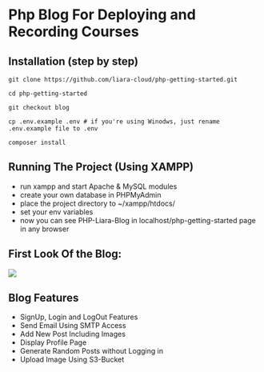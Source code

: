 # Php Blog For Deploying and Recording Courses
## Installation (step by step)
```
git clone https://github.com/liara-cloud/php-getting-started.git
```
```
cd php-getting-started
```
```
git checkout blog
```
```
cp .env.example .env # if you're using Winodws, just rename .env.example file to .env
```
```
composer install
```

## Running The Project (Using XAMPP)
- run xampp and start Apache & MySQL modules
- create your own database in PHPMyAdmin
- place the project directory to ~/xampp/htdocs/
- set your env variables
- now you can see PHP-Liara-Blog in localhost/php-getting-started page in any browser

## First Look Of the Blog:
<img src="https://files.liara.ir/liara/php/course/first-look.png">

## Blog Features
- SignUp, Login and LogOut Features
- Send Email Using SMTP Access
- Add New Post Including Images
- Display Profile Page
- Generate Random Posts without Logging in
- Upload Image Using S3-Bucket
